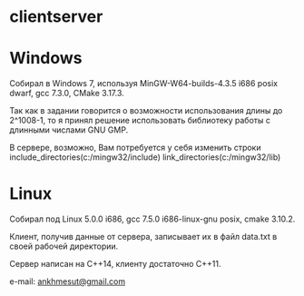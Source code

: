 # clientserver

# Windows
Собирал в Windows 7, используя MinGW-W64-builds-4.3.5 i686 posix dwarf,
gcc 7.3.0, CMake 3.17.3.

Так как в задании говорится о возможности использования длины до 2^1008-1, то
я принял решение использовать библиотеку работы с длинными числами GNU GMP.

В сервере, возможно, Вам потребуется у себя изменить строки 
  include_directories(c:/mingw32/include)
  link_directories(c:/mingw32/lib)

# Linux
Собирал под Linux 5.0.0 i686, gcc 7.5.0 i686-linux-gnu posix,
cmake 3.10.2.

Клиент, получив данные от сервера, записывает их в файл data.txt в своей рабочей директории.

Сервер написан на С++14, клиенту достаточно С++11.

e-mail: ankhmesut@gmail.com
